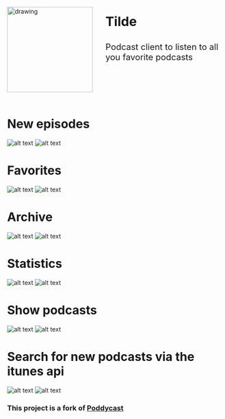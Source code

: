 <img style="margin-right:30px;" align="left" src="screenshots/tilde.png" alt="drawing" width="200"/><span style="margin: 10px;">
<p style="font-weight:bold;font-size:30px;">Tilde</p>
<p style="font-size:20px;">Podcast client to listen to all you favorite podcasts</p>
<br><br><br><br>
</span>

# New episodes
![alt text](screenshots/dark1.png)
![alt text](screenshots/light1.png)

# Favorites
![alt text](screenshots/dark2.png)
![alt text](screenshots/light2.png)

# Archive
![alt text](screenshots/dark3.png)
![alt text](screenshots/light3.png)

# Statistics
![alt text](screenshots/dark4.png)
![alt text](screenshots/light4.png)

# Show podcasts
![alt text](screenshots/dark6.png)
![alt text](screenshots/light6.png)

# Search for new podcasts via the itunes api
![alt text](screenshots/dark7.png)
![alt text](screenshots/light7.png)

### This project is a fork of [Poddycast](https://github.com/MrChuckomo/poddycast)